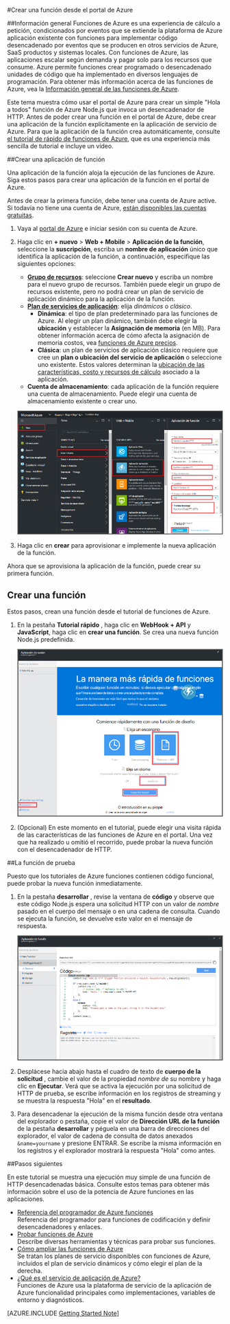<properties
   pageTitle="Crear una función desde el Portal de Azure | Microsoft Azure"
   description="Crear su primera función Azure, una aplicación sin servidor, en menos de dos minutos."
   services="functions"
   documentationCenter="na"
   authors="ggailey777"
   manager="erikre"
   editor=""
   tags=""
/>

<tags
   ms.service="functions"
   ms.devlang="multiple"
   ms.topic="article"
   ms.tgt_pltfrm="multiple"
   ms.workload="na"
   ms.date="09/08/2016"
   ms.author="glenga"/>

#<a name="create-a-function-from-the-azure-portal"></a>Crear una función desde el portal de Azure

##<a name="overview"></a>Información general
Funciones de Azure es una experiencia de cálculo a petición, condicionados por eventos que se extiende la plataforma de Azure aplicación existente con funciones para implementar código desencadenado por eventos que se producen en otros servicios de Azure, SaaS productos y sistemas locales. Con funciones de Azure, las aplicaciones escalar según demanda y pagar solo para los recursos que consume. Azure permite funciones crear programado o desencadenado unidades de código que ha implementado en diversos lenguajes de programación. Para obtener más información acerca de las funciones de Azure, vea la [Información general de las funciones de Azure](functions-overview.md).

Este tema muestra cómo usar el portal de Azure para crear un simple "Hola a todos" función de Azure Node.js que invoca un desencadenador de HTTP. Antes de poder crear una función en el portal de Azure, debe crear una aplicación de la función explícitamente en la aplicación de servicio de Azure. Para que la aplicación de la función crea automáticamente, consulte [el tutorial de rápido de funciones de Azure](functions-create-first-azure-function.md), que es una experiencia más sencilla de tutorial e incluye un vídeo.

##<a name="create-a-function-app"></a>Crear una aplicación de función

Una aplicación de la función aloja la ejecución de las funciones de Azure. Siga estos pasos para crear una aplicación de la función en el portal de Azure.

Antes de crear la primera función, debe tener una cuenta de Azure active. Si todavía no tiene una cuenta de Azure, [están disponibles las cuentas gratuitas](https://azure.microsoft.com/free/).

1. Vaya al [portal de Azure](https://portal.azure.com) e iniciar sesión con su cuenta de Azure.

2. Haga clic en **+ nuevo** > **Web + Mobile** > **Aplicación de la función**, seleccione la **suscripción**, escriba un **nombre de aplicación** único que identifica la aplicación de la función, a continuación, especifique las siguientes opciones:

    + **[Grupo de recursos](../azure-portal/resource-group-portal.md/)**: seleccione **Crear nuevo** y escriba un nombre para el nuevo grupo de recursos. También puede elegir un grupo de recursos existente, pero no podrá crear un plan de servicio de aplicación dinámico para la aplicación de la función.
    + **[Plan de servicios de aplicación](../app-service/azure-web-sites-web-hosting-plans-in-depth-overview.md)**: elija *dinámicos* o *clásico*. 
        + **Dinámica**: el tipo de plan predeterminado para las funciones de Azure. Al elegir un plan dinámico, también debe elegir la **ubicación** y establecer la **Asignación de memoria** (en MB). Para obtener información acerca de cómo afecta la asignación de memoria costos, vea [funciones de Azure precios](https://azure.microsoft.com/pricing/details/functions/). 
        + **Clásica**: un plan de servicios de aplicación clásico requiere que cree un **plan o ubicación del servicio de aplicación** o seleccione uno existente. Estos valores determinan la [ubicación de las características, costo y recursos de cálculo](https://azure.microsoft.com/pricing/details/app-service/) asociado a la aplicación.  
    + **Cuenta de almacenamiento**: cada aplicación de la función requiere una cuenta de almacenamiento. Puede elegir una cuenta de almacenamiento existente o crear uno. 

    ![Crear nueva aplicación de la función en el portal de Azure](./media/functions-create-first-azure-function-azure-portal/function-app-create-flow.png)

3. Haga clic en **crear** para aprovisionar e implemente la nueva aplicación de la función.  

Ahora que se aprovisiona la aplicación de la función, puede crear su primera función.

## <a name="create-a-function"></a>Crear una función

Estos pasos, crean una función desde el tutorial de funciones de Azure.

1. En la pestaña **Tutorial rápido** , haga clic en **WebHook + API** y **JavaScript**, haga clic en **crear una función**. Se crea una nueva función Node.js predefinida. 

    ![](./media/functions-create-first-azure-function-azure-portal/function-app-quickstart-node-webhook.png)

2. (Opcional) En este momento en el tutorial, puede elegir una visita rápida de las características de las funciones de Azure en el portal.   Una vez que ha realizado u omitió el recorrido, puede probar la nueva función con el desencadenador de HTTP.

##<a name="test-the-function"></a>La función de prueba

Puesto que los tutoriales de Azure funciones contienen código funcional, puede probar la nueva función inmediatamente.

1. En la pestaña **desarrollar** , revise la ventana de **código** y observe que este código Node.js espera una solicitud HTTP con un valor de *nombre* pasado en el cuerpo del mensaje o en una cadena de consulta. Cuando se ejecuta la función, se devuelve este valor en el mensaje de respuesta.

    ![](./media/functions-create-first-azure-function-azure-portal/function-app-develop-tab-testing.png)

2. Desplácese hacia abajo hasta el cuadro de texto de **cuerpo de la solicitud** , cambie el valor de la propiedad *nombre de* su nombre y haga clic en **Ejecutar**. Verá que se activa la ejecución por una solicitud de HTTP de prueba, se escribe información en los registros de streaming y se muestra la respuesta "Hola" en el **resultado**. 

3. Para desencadenar la ejecución de la misma función desde otra ventana del explorador o pestaña, copie el valor de **Dirección URL de la función** de la pestaña **desarrollar** y péguela en una barra de direcciones del explorador, el valor de cadena de consulta de datos anexados `&name=yourname` y presione ENTRAR. Se escribe la misma información en los registros y el explorador mostrará la respuesta "Hola" como antes.

##<a name="next-steps"></a>Pasos siguientes

En este tutorial se muestra una ejecución muy simple de una función de HTTP desencadenadas básica. Consulte estos temas para obtener más información sobre el uso de la potencia de Azure funciones en las aplicaciones.

+ [Referencia del programador de Azure funciones](functions-reference.md)  
Referencia del programador para funciones de codificación y definir desencadenadores y enlaces.
+ [Probar funciones de Azure](functions-test-a-function.md)  
Describe diversas herramientas y técnicas para probar sus funciones.
+ [Cómo ampliar las funciones de Azure](functions-scale.md)  
Se tratan los planes de servicio disponibles con funciones de Azure, incluidos el plan de servicio dinámicos y cómo elegir el plan de la derecha. 
+ [¿Qué es el servicio de aplicación de Azure?](../app-service/app-service-value-prop-what-is.md)  
Funciones de Azure usa la plataforma de servicio de la aplicación de Azure funcionalidad principales como implementaciones, variables de entorno y diagnósticos. 

[AZURE.INCLUDE [Getting Started Note](../../includes/functions-get-help.md)]
